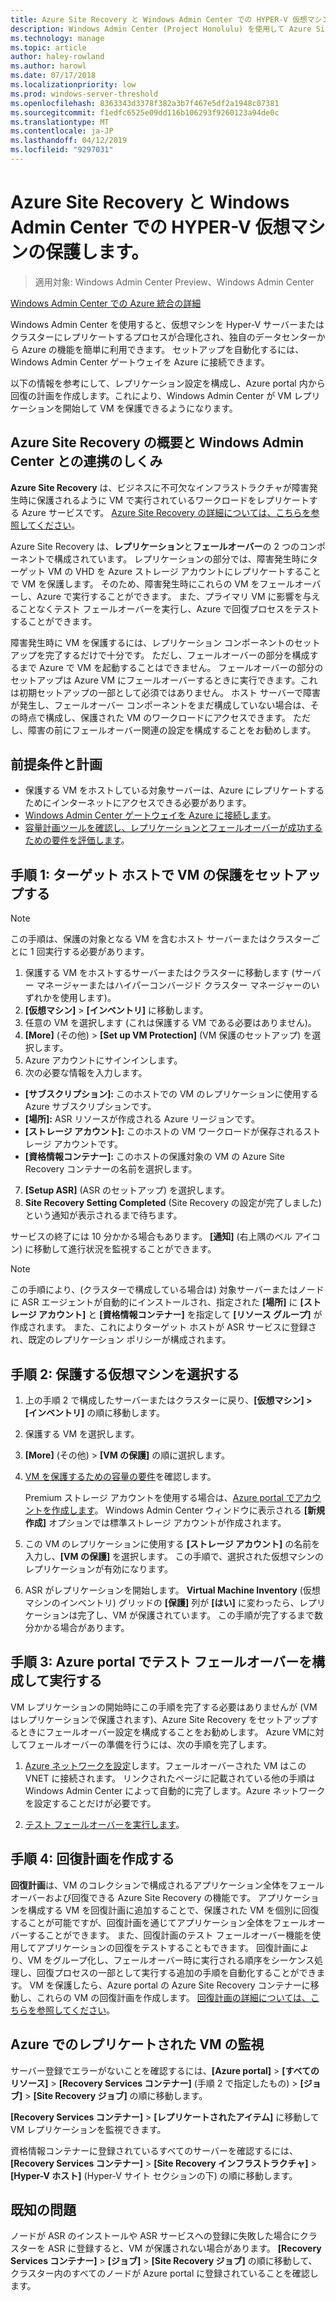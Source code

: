 ```yaml
---
title: Azure Site Recovery と Windows Admin Center での HYPER-V 仮想マシンの保護します。
description: Windows Admin Center (Project Honolulu) を使用して Azure Site Recovery で Hyper-V VM を保護します。
ms.technology: manage
ms.topic: article
author: haley-rowland
ms.author: harowl
ms.date: 07/17/2018
ms.localizationpriority: low
ms.prod: windows-server-threshold
ms.openlocfilehash: 8363343d3378f382a3b7f467e5df2a1948c07381
ms.sourcegitcommit: f1edfc6525e09dd116b106293f9260123a94de0c
ms.translationtype: MT
ms.contentlocale: ja-JP
ms.lasthandoff: 04/12/2019
ms.locfileid: "9297031"
---
```

# Azure Site Recovery と Windows Admin Center での HYPER-V 仮想マシンの保護します。

>適用対象: Windows Admin Center Preview、Windows Admin Center

[Windows Admin Center での Azure 統合の詳細](../plan/azure-integration-options.md)

Windows Admin Center を使用すると、仮想マシンを Hyper-V サーバーまたはクラスターにレプリケートするプロセスが合理化され、独自のデータセンターから Azure の機能を簡単に利用できます。 セットアップを自動化するには、Windows Admin Center ゲートウェイを Azure に接続できます。

以下の情報を参考にして、レプリケーション設定を構成し、Azure portal 内から回復の計画を作成します。これにより、Windows Admin Center が VM レプリケーションを開始して VM を保護できるようになります。

## Azure Site Recovery の概要と Windows Admin Center との連携のしくみ 

**Azure Site Recovery** は、ビジネスに不可欠なインフラストラクチャが障害発生時に保護されるように VM で実行されているワークロードをレプリケートする Azure サービスです。  [Azure Site Recovery の詳細については、こちらを参照してください](https://docs.microsoft.com/azure/site-recovery/site-recovery-overview)。

Azure Site Recovery は、**レプリケーション**と**フェールオーバー**の 2 つのコンポーネントで構成されています。 レプリケーションの部分では、障害発生時にターゲット VM の VHD を Azure ストレージ アカウントにレプリケートすることで VM を保護します。 そのため、障害発生時にこれらの VM をフェールオーバーし、Azure で実行することができます。 また、プライマリ VM に影響を与えることなくテスト フェールオーバーを実行し、Azure で回復プロセスをテストすることができます。

障害発生時に VM を保護するには、レプリケーション コンポーネントのセットアップを完了するだけで十分です。 ただし、フェールオーバーの部分を構成するまで Azure で VM を起動することはできません。 フェールオーバーの部分のセットアップは Azure VM にフェールオーバーするときに実行できます。これは初期セットアップの一部として必須ではありません。 ホスト サーバーで障害が発生し、フェールオーバー コンポーネントをまだ構成していない場合は、その時点で構成し、保護された VM のワークロードにアクセスできます。 ただし、障害の前にフェールオーバー関連の設定を構成することをお勧めします。
 

## 前提条件と計画

- 保護する VM をホストしている対象サーバーは、Azure にレプリケートするためにインターネットにアクセスできる必要があります。
- [Windows Admin Center ゲートウェイを Azure に接続します](azure-integration.md)。
- [容量計画ツールを確認し、レプリケーションとフェールオーバーが成功するための要件を評価します](https://docs.microsoft.com/azure/site-recovery/hyper-v-site-walkthrough-capacity)。

## 手順 1: ターゲット ホストで VM の保護をセットアップする

> [!NOTE] 
> この手順は、保護の対象となる VM を含むホスト サーバーまたはクラスターごとに 1 回実行する必要があります。

1. 保護する VM をホストするサーバーまたはクラスターに移動します (サーバー マネージャーまたはハイパーコンバージド クラスター マネージャーのいずれかを使用します)。
2. **[仮想マシン]** > **[インベントリ]** に移動します。
3. 任意の VM を選択します (これは保護する VM である必要はありません)。
4. **[More]** (その他) > **[Set up VM Protection]** (VM 保護のセットアップ) を選択します。
5. Azure アカウントにサインインします。
6. 次の必要な情報を入力します。

 - **[サブスクリプション]:** このホストでの VM のレプリケーションに使用する Azure サブスクリプションです。
 - **[場所]:** ASR リソースが作成される Azure リージョンです。
 - **[ストレージ アカウント]:** このホストの VM ワークロードが保存されるストレージ アカウントです。
 - **[資格情報コンテナー]:** このホストの保護対象の VM の Azure Site Recovery コンテナーの名前を選択します。

7.  **[Setup ASR]** (ASR のセットアップ) を選択します。
8.  **Site Recovery Setting Completed** (Site Recovery の設定が完了しました) という通知が表示されるまで待ちます。
 
サービスの終了には 10 分かかる場合もあります。 **[通知]** (右上隅のベル アイコン) に移動して進行状況を監視することができます。

>[!NOTE]
> この手順により、(クラスターで構成している場合は) 対象サーバーまたはノードに ASR エージェントが自動的にインストールされ、指定された **[場所]** に **[ストレージ アカウント]** と **[資格情報コンテナー]** を指定して **[リソース グループ]** が作成されます。 また、これによりターゲット ホストが ASR サービスに登録され、既定のレプリケーション ポリシーが構成されます。

## 手順 2: 保護する仮想マシンを選択する

1. 上の手順 2 で構成したサーバーまたはクラスターに戻り、**[仮想マシン] > [インベントリ]** の順に移動します。
2. 保護する VM を選択します。
3. **[More]** (その他) > **[VM の保護]** の順に選択します。
4. [VM を保護するための容量の要件](https://docs.microsoft.com/azure/site-recovery/site-recovery-capacity-planner)を確認します。

    Premium ストレージ アカウントを使用する場合は、[Azure portal でアカウントを作成します](https://docs.microsoft.com/azure/storage/common/storage-premium-storage)。 Windows Admin Center ウィンドウに表示される **[新規作成]** オプションでは標準ストレージ アカウントが作成されます。

5. この VM のレプリケーションに使用する **[ストレージ アカウント]** の名前を入力し、**[VM の保護]** を選択します。 この手順で、選択された仮想マシンのレプリケーションが有効になります。 

6. ASR がレプリケーションを開始します。  **Virtual Machine Inventory** (仮想マシンのインベントリ) グリッドの **[保護]** 列が **[はい]** に変わったら、レプリケーションは完了し、VM が保護されています。 この手順が完了するまで数分かかる場合があります。  

## 手順 3: Azure portal でテスト フェールオーバーを構成して実行する

 VM レプリケーションの開始時にこの手順を完了する必要はありませんが (VM はレプリケーションで保護されます)、Azure Site Recovery をセットアップするときにフェールオーバー設定を構成することをお勧めします。 Azure VMに対してフェールオーバーの準備を行うには、次の手順を完了します。

1. [Azure ネットワークを設定](https://docs.microsoft.com/azure/site-recovery/hyper-v-site-walkthrough-prepare-azure)します。フェールオーバーされた VM はこの VNET に接続されます。 リンクされたページに記載されている他の手順は Windows Admin Center によって自動的に完了します。Azure ネットワークを設定することだけが必要です。

2. [テスト フェールオーバーを実行します](https://docs.microsoft.com/azure/site-recovery/hyper-v-site-walkthrough-test-failover)。

## 手順 4: 回復計画を作成する

**回復計画**は、VM のコレクションで構成されるアプリケーション全体をフェールオーバーおよび回復できる Azure Site Recovery の機能です。 アプリケーションを構成する VM を回復計画に追加することで、保護された VM を個別に回復することが可能ですが、回復計画を通じてアプリケーション全体をフェールオーバーすることができます。 また、回復計画のテスト フェールオーバー機能を使用してアプリケーションの回復をテストすることもできます。 回復計画により、VM をグループ化し、フェールオーバー時に実行される順序をシーケンス処理し、回復プロセスの一部として実行する追加の手順を自動化することができます。 VM を保護したら、Azure portal の Azure Site Recovery コンテナーに移動し、これらの VM の回復計画を作成します。 [回復計画の詳細については、こちらを参照してください](https://docs.microsoft.com/azure/site-recovery/site-recovery-create-recovery-plans)。

## Azure でのレプリケートされた VM の監視 ##

サーバー登録でエラーがないことを確認するには、**[Azure portal]** > **[すべてのリソース]** > **[Recovery Services コンテナー]** (手順 2 で指定したもの) > **[ジョブ]** > **[Site Recovery ジョブ]** の順に移動します。

**[Recovery Services コンテナー]** > **[レプリケートされたアイテム]** に移動して VM レプリケーションを監視できます。

資格情報コンテナーに登録されているすべてのサーバーを確認するには、**[Recovery Services コンテナー]** > **[Site Recovery インフラストラクチャ]** > **[Hyper-V ホスト]** (Hyper-V サイト セクションの下) の順に移動します。

## 既知の問題 ##

ノードが ASR のインストールや ASR サービスへの登録に失敗した場合にクラスターを ASR に登録すると、VM が保護されない場合があります。 **[Recovery Services コンテナー]** > **[ジョブ]** > **[Site Recovery ジョブ]** の順に移動して、クラスター内のすべてのノードが Azure portal に登録されていることを確認します。